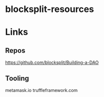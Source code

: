 # blocksplit-resources

# Links

## Repos 
https://github.com/blocksplit/Building-a-DAO

## Tooling
metamask.io
truffleframework.com
